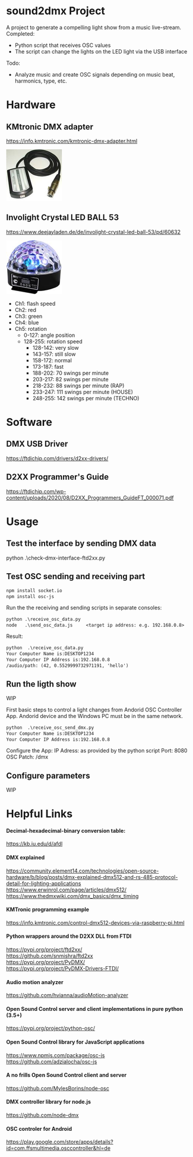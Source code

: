 # sound2dmx Project
A project to generate a compelling light show from a music live-stream. 
Completed: 
  - Python script that receives OSC values
  - The script can change the lights on the LED light via the USB interface

Todo:
  - Analyze music and create OSC signals depending on music beat, harmonics, type, etc.

# Hardware
## KMtronic DMX adapter
https://info.kmtronic.com/kmtronic-dmx-adapter.html

![KMtronic DMX adapter](./images/kmtronic-usb-dmx-thumb.jpg)

## Involight Crystal LED BALL 53
https://www.deejayladen.de/de/involight-crystal-led-ball-53/pd/60632

![Involight Crystal LED BALL 53](./images/involight-crystal-led-ball-53-thumb.jpg)

* Ch1: flash speed <br>
* Ch2: red <br>
* Ch3: green <br>
* Ch4: blue <br>
* Ch5: rotation <br>
  - 0-127: angle position <br>
  - 128-255: rotation speed <br>
    - 128-142: very slow <br>
    - 143-157: still slow <br>
    - 158-172: normal <br>
    - 173-187: fast <br>
    - 188-202: 70 swings per minute <br>
    - 203-217: 82 swings per minute <br>
    - 218-232: 88 swings per minute (RAP) <br>
    - 233-247: 111 swings per minute (HOUSE) <br>
    - 248-255: 142 swings per minute (TECHNO) <br>
  
# Software
## DMX USB Driver
https://ftdichip.com/drivers/d2xx-drivers/

## D2XX Programmer's Guide
https://ftdichip.com/wp-content/uploads/2020/08/D2XX_Programmers_GuideFT_000071.pdf

# Usage
## Test the interface by sending DMX data
python .\check-dmx-interface-ftd2xx.py

## Test OSC sending and receiving part
```
npm install socket.io
npm install osc-js
```

Run the the receiving and sending scripts in separate consoles: <br>
```
python .\receive_osc_data.py 
node   .\send_osc_data.js     <target ip address: e.g. 192.168.0.8> 
```

Result: 
```
python  .\receive_osc_data.py
Your Computer Name is:DESKTOP1234
Your Computer IP Address is:192.168.0.8
/audio/path: (42, 0.5529999732971191, 'hello')
```

## Run the ligth show
WIP

First basic steps to control a light changes from Andorid OSC Controller App.
Andorid device and the Windows PC must be in the same network. 

```
python  .\receive_osc_send_dmx.py
Your Computer Name is:DESKTOP1234
Your Computer IP Address is:192.168.0.8
```

Configure the App:
IP Adress: as provided by the python script
Port: 8080
OSC Patch: /dmx


## Configure parameters
WIP

# Helpful Links 
#### Decimal-hexadecimal-binary conversion table: 
https://kb.iu.edu/d/afdl

#### DMX explained
https://community.element14.com/technologies/open-source-hardware/b/blog/posts/dmx-explained-dmx512-and-rs-485-protocol-detail-for-lighting-applications <br>
https://www.erwinrol.com/page/articles/dmx512/ <br>
https://www.thedmxwiki.com/dmx_basics/dmx_timing 

#### KMTronic programming example
https://info.kmtronic.com/control-dmx512-devices-via-raspberry-pi.html

#### Python wrappers around the D2XX DLL from FTDI
https://pypi.org/project/ftd2xx/ <br>
https://github.com/snmishra/ftd2xx  <br>
https://pypi.org/project/PyDMX/ <br>
https://pypi.org/project/PyDMX-Drivers-FTDI/  <br>

#### Audio motion analyzer
https://github.com/hvianna/audioMotion-analyzer

#### Open Sound Control server and client implementations in pure python (3.5+)
https://pypi.org/project/python-osc/

#### Open Sound Control library for JavaScript applications
https://www.npmjs.com/package/osc-js <br>
https://github.com/adzialocha/osc-js

#### A no frills Open Sound Control client and server
https://github.com/MylesBorins/node-osc

#### DMX controller library for node.js
https://github.com/node-dmx

#### OSC controler for Android
https://play.google.com/store/apps/details?id=com.ffsmultimedia.osccontroller&hl=de

